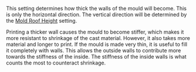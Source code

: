 This setting determines how thick the walls of the mould will become. This is only the horizontal direction. The vertical direction will be determined by the [Mold Roof Height](mold_roof_height.md) setting.

Printing a thicker wall causes the mould to become stiffer, which makes it more resistant to shrinkage of the cast material. However, it also takes more material and longer to print. If the mould is made very thin, it is useful to fill it completely with walls. This allows the outside walls to contribute more towards the stiffness of the inside. The stiffness of the inside walls is what counts the most to counteract shrinkage.